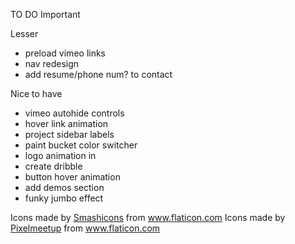 TO DO
Important

Lesser
* preload vimeo links
* nav redesign
* add resume/phone num? to contact

Nice to have
* vimeo autohide controls
* hover link animation
* project sidebar labels
* paint bucket color switcher
* logo animation in
* create dribble
* button hover animation
* add demos section
* funky jumbo effect

Icons made by <a href="https://www.flaticon.com/authors/smashicons" title="Smashicons">Smashicons</a> from <a href="https://www.flaticon.com/" title="Flaticon"> www.flaticon.com</a>
Icons made by <a href="https://www.flaticon.com/authors/pixelmeetup" title="Pixelmeetup">Pixelmeetup</a> from <a href="https://www.flaticon.com/" title="Flaticon"> www.flaticon.com</a>